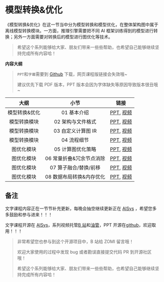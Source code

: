 <!--Copyright © ZOMI 适用于[License](https://github.com/chenzomi12/AISystem)版权许可-->

# 模型转换&优化

《模型转换&优化》在这一节当中分为模型转换和模型优化，在整体架构图中属于离线模型转换模块。一方面，推理引擎需要把不同 AI 框架训练得到的模型进行转换；另外一方面需要对转换后的模型进行图优化等技术。

> 希望这个系列能够给大家、朋友们带来一些些帮助，也希望自己能够继续坚持完成所有内容哈！

**内容大纲**

> `PPT`和`字幕`需要到 [Github](https://github.com/chenzomi12/AISystem) 下载，网页课程版链接会失效哦~
>
> 建议优先下载 PDF 版本，PPT 版本会因为字体缺失等原因导致版本很丑哦~

| 大纲 | 小节 | 链接|
|:--:|:--:|:--:|
| 模型转换&优化| 01 基本介绍 | [PPT](./01.introduction.pdf), [视频](https://www.bilibili.com/video/BV1724y1z7ep/) |
| 模型转换模块 | 02 架构与文件格式| [PPT](./02.converter_princ.pdf), [视频](https://www.bilibili.com/video/BV13P4y167sr/) |
| 模型转换模块 | 03 自定义计算图 IR | [PPT](./03.converter_ir.pdf), [视频](https://www.bilibili.com/video/BV1rx4y177R9/) |
| 模型转换模块 | 04 流程细节 | [PPT](./04.converter_detail.pdf), [视频](https://www.bilibili.com/video/BV13341197zU/) |
| 图优化模块| 05 计算图优化策略| [PPT](./05.optimizer.pdf), [视频](https://www.bilibili.com/video/BV1g84y1L7tF/) |
| 图优化模块| 06 常量折叠&冗余节点消除| [PPT](./06.basic.pdf), [视频](https://www.bilibili.com/video/BV1fA411r7hr/) |
| 图优化模块| 07 算子融合/替换/前移 | [PPT](./06.basic.pdf), [视频](https://www.bilibili.com/video/BV1Qj411T7Ef/) |
| 图优化模块| 08 数据布局转换&内存优化| [PPT](./07.extend.pdf), [视频](https://www.bilibili.com/video/BV1Ae4y1N7u7/) |

## 备注

文字课程内容正在一节节补充更新，每晚会抽空继续更新正在 [AISys](https://chenzomi12.github.io/) ，希望您多多鼓励和参与进来！！！

文字课程开源在 [AISys](https://chenzomi12.github.io/)，系列视频托管[B 站](https://space.bilibili.com/517221395)和[油管](https://www.youtube.com/@ZOMI666/videos)，PPT 开源在[github](https://github.com/chenzomi12/AISystem)，欢迎取用！！！

> 非常希望您也参与到这个开源项目中，B 站给 ZOMI 留言哦！
>
> 欢迎大家使用的过程中发现 bug 或者勘误直接提交代码 PR 到开源社区哦！
>
> 希望这个系列能够给大家、朋友们带来一些些帮助，也希望自己能够继续坚持完成所有内容哈！
